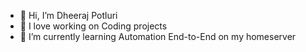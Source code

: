 - 👋 Hi, I’m Dheeraj Potluri  
- 👀 I love working on Coding projects
- 🌱 I’m currently learning Automation End-to-End on my homeserver

<!---
potluridheeraj/potluridheeraj is a ✨ special ✨ repository because its `README.md` (this file) appears on your GitHub profile.
You can click the Preview link to take a look at your changes.
--->
